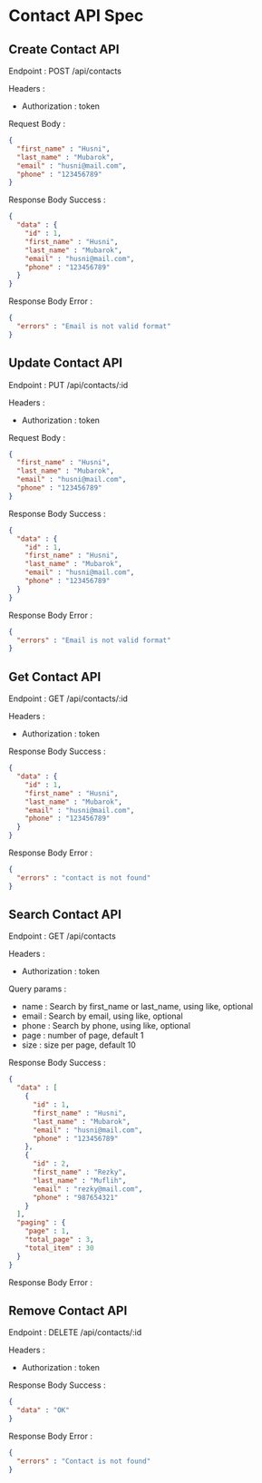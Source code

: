 # Contact API Spec

## Create Contact API

Endpoint : POST /api/contacts

Headers : 
- Authorization : token

Request Body : 

```json
{
  "first_name" : "Husni",
  "last_name" : "Mubarok",
  "email" : "husni@mail.com",
  "phone" : "123456789"
}
```

Response Body Success :

```json
{
  "data" : {
    "id" : 1,
    "first_name" : "Husni",
    "last_name" : "Mubarok",
    "email" : "husni@mail.com",
    "phone" : "123456789" 
  }
}
```

Response Body Error :

```json
{
  "errors" : "Email is not valid format"
}
```

## Update Contact API

Endpoint : PUT /api/contacts/:id

Headers :
- Authorization : token

Request Body :

```json
{
  "first_name" : "Husni",
  "last_name" : "Mubarok",
  "email" : "husni@mail.com",
  "phone" : "123456789"
}
```

Response Body Success :

```json
{
  "data" : {
    "id" : 1,
    "first_name" : "Husni",
    "last_name" : "Mubarok",
    "email" : "husni@mail.com",
    "phone" : "123456789" 
  }
}
```

Response Body Error :

```json
{
  "errors" : "Email is not valid format"
}
```

## Get Contact API

Endpoint : GET /api/contacts/:id

Headers :
- Authorization : token

Response Body Success :

```json
{
  "data" : {
    "id" : 1,
    "first_name" : "Husni",
    "last_name" : "Mubarok",
    "email" : "husni@mail.com",
    "phone" : "123456789" 
  }
}
```

Response Body Error :

```json
{
  "errors" : "contact is not found"
}
```

## Search Contact API

Endpoint : GET /api/contacts

Headers :
- Authorization : token

Query params :
- name : Search by first_name or last_name,  using like, optional
- email : Search by email, using like, optional
- phone : Search by phone, using like, optional
- page : number of page, default 1
- size : size per page, default 10

Response Body Success :

```json
{
  "data" : [
    {
      "id" : 1,
      "first_name" : "Husni",
      "last_name" : "Mubarok",
      "email" : "husni@mail.com",
      "phone" : "123456789"
    },
    {
      "id" : 2,
      "first_name" : "Rezky",
      "last_name" : "Muflih",
      "email" : "rezky@mail.com",
      "phone" : "987654321"
    }
  ],
  "paging" : {
    "page" : 1,
    "total_page" : 3,
    "total_item" : 30
  }
}
```

Response Body Error :

## Remove Contact API

Endpoint : DELETE /api/contacts/:id

Headers :
- Authorization : token

Response Body Success :

```json
{
  "data" : "OK"
}
```

Response Body Error :

```json
{
  "errors" : "Contact is not found"
}
```